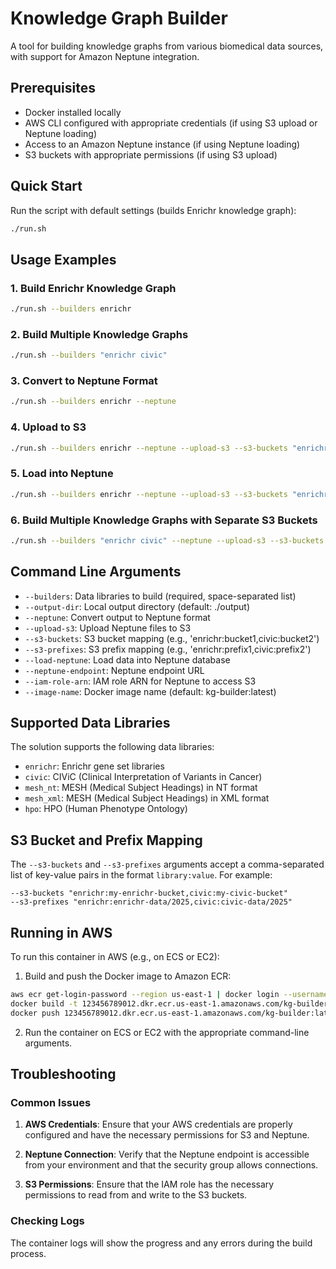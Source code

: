 # Knowledge Graph Builder

A tool for building knowledge graphs from various biomedical data sources, with support for Amazon Neptune integration.

## Prerequisites

- Docker installed locally
- AWS CLI configured with appropriate credentials (if using S3 upload or Neptune loading)
- Access to an Amazon Neptune instance (if using Neptune loading)
- S3 buckets with appropriate permissions (if using S3 upload)

## Quick Start

Run the script with default settings (builds Enrichr knowledge graph):

```bash
./run.sh
```

## Usage Examples

### 1. Build Enrichr Knowledge Graph

```bash
./run.sh --builders enrichr
```

### 2. Build Multiple Knowledge Graphs

```bash
./run.sh --builders "enrichr civic"
```

### 3. Convert to Neptune Format

```bash
./run.sh --builders enrichr --neptune
```

### 4. Upload to S3

```bash
./run.sh --builders enrichr --neptune --upload-s3 --s3-buckets "enrichr:my-enrichr-bucket"
```

### 5. Load into Neptune

```bash
./run.sh --builders enrichr --neptune --upload-s3 --s3-buckets "enrichr:my-enrichr-bucket" --load-neptune --neptune-endpoint "my-neptune-endpoint.amazonaws.com" --iam-role-arn "arn:aws:iam::123456789012:role/NeptuneLoadRole"
```

### 6. Build Multiple Knowledge Graphs with Separate S3 Buckets

```bash
./run.sh --builders "enrichr civic" --neptune --upload-s3 --s3-buckets "enrichr:my-enrichr-bucket,civic:my-civic-bucket" --load-neptune --neptune-endpoint "my-neptune-endpoint.amazonaws.com" --iam-role-arn "arn:aws:iam::123456789012:role/NeptuneLoadRole"
```

## Command Line Arguments

- `--builders`: Data libraries to build (required, space-separated list)
- `--output-dir`: Local output directory (default: ./output)
- `--neptune`: Convert output to Neptune format
- `--upload-s3`: Upload Neptune files to S3
- `--s3-buckets`: S3 bucket mapping (e.g., 'enrichr:bucket1,civic:bucket2')
- `--s3-prefixes`: S3 prefix mapping (e.g., 'enrichr:prefix1,civic:prefix2')
- `--load-neptune`: Load data into Neptune database
- `--neptune-endpoint`: Neptune endpoint URL
- `--iam-role-arn`: IAM role ARN for Neptune to access S3
- `--image-name`: Docker image name (default: kg-builder:latest)

## Supported Data Libraries

The solution supports the following data libraries:

- `enrichr`: Enrichr gene set libraries
- `civic`: CIViC (Clinical Interpretation of Variants in Cancer)
- `mesh_nt`: MESH (Medical Subject Headings) in NT format
- `mesh_xml`: MESH (Medical Subject Headings) in XML format
- `hpo`: HPO (Human Phenotype Ontology)

## S3 Bucket and Prefix Mapping

The `--s3-buckets` and `--s3-prefixes` arguments accept a comma-separated list of key-value pairs in the format `library:value`. For example:

```
--s3-buckets "enrichr:my-enrichr-bucket,civic:my-civic-bucket"
--s3-prefixes "enrichr:enrichr-data/2025,civic:civic-data/2025"
```

## Running in AWS

To run this container in AWS (e.g., on ECS or EC2):

1. Build and push the Docker image to Amazon ECR:

```bash
aws ecr get-login-password --region us-east-1 | docker login --username AWS --password-stdin 123456789012.dkr.ecr.us-east-1.amazonaws.com
docker build -t 123456789012.dkr.ecr.us-east-1.amazonaws.com/kg-builder:latest .
docker push 123456789012.dkr.ecr.us-east-1.amazonaws.com/kg-builder:latest
```

2. Run the container on ECS or EC2 with the appropriate command-line arguments.

## Troubleshooting

### Common Issues

1. **AWS Credentials**: Ensure that your AWS credentials are properly configured and have the necessary permissions for S3 and Neptune.

2. **Neptune Connection**: Verify that the Neptune endpoint is accessible from your environment and that the security group allows connections.

3. **S3 Permissions**: Ensure that the IAM role has the necessary permissions to read from and write to the S3 buckets.

### Checking Logs

The container logs will show the progress and any errors during the build process.
